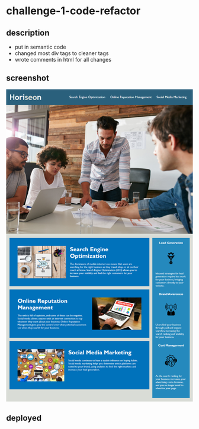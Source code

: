 # challenge-1-code-refactor

## description
- put in semantic code
- changed most div tags to cleaner tags
- wrote comments in html for all changes

## screenshot

![The Horiseon webpage includes a navigation bar, a header image, and cards with text and images at the bottom of the page.](./assets/images/01-html-css-git-homework-demo.png)

## deployed
